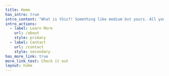 ```yaml
---
title: Home
has_intro: true
intro_content: "What is this?! Something like medium but yours. All yours. This is **SuperCaliFragilisticExpialidocious**! \U0001F389\n\n"
intro_actions:
  - label: Learn More
    url: /about
    style: primary
  - label: Contact
    url: /contact
    style: secondary
has_more_link: true
more_link_text: Check it out
layout: home
---
```

